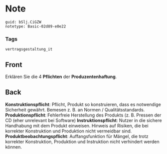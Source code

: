 # Note
```
guid: bSlj.CiGZW
notetype: Basic-02d89-e0e22
```

### Tags
```
vertragsgestaltung_it
```

## Front
Erklären Sie die 4 <b>Pflichten</b> der <b>Produzentenhaftung</b>.

## Back
<b>Konstruktionspflicht</b>: Pflicht, Produkt so konstruieren, dass
es notwendige Sicherheit gewährt. Bemesen z. B. an Normen /
Qualitätsstandards. <b>Produktionspflicht</b>: Fehlerfreie
Herstellung des Produkts (z. B. Pressen der CD (eher unrelevant bei
Software) <b>Instruktionspflicht</b>: Nutzer in die sichere
Handhabung mit dem Produkt einweisen. Hinweis auf Risiken, die bei
korrekter Konstruktion und Produktion nicht vermeidbar sind.
<b>Produktbeobachtungspflicht</b>: Auffangsfunktion für Mängel, die
trotz korrekter Konstruktion, Produktion und Instruktion nicht
verhindert werden können.
